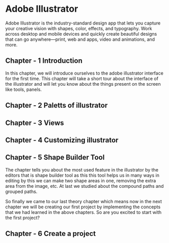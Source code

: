 # Adobe Illustrator 
Adobe Illustrator is the industry-standard design app that lets you capture your creative vision with shapes, color, effects, and typography. Work across desktop and mobile devices and quickly create beautiful designs that can go anywhere—print, web and apps, video and animations, and more.

## Chapter - 1 Introduction
In this chapter, we will introduce ourselves to the adobe illustrator interface for the first time. This chapter will take a short tour about the interface of the illustrator and will let you know about the things present on the screen like tools, panels.
## Chapter - 2 Paletts of illustrator
## Chapter - 3 Views
## Chapter - 4 Customizing illustrator
## Chapter - 5 Shape Builder Tool
The chapter tells you about the most used feature in the illustrator by the editors that is shape builder tool as this this tool helps us in many ways in editing by this we can make two shape areas in one, removing the extra area from the image, etc. At last we studied about the compound paths and grouped paths.

So finally we came to our last theory chapter which means now in the next chapter we will be creating our first project by implementing the concepts that we had learned in the above chapters. So are you excited to start with the first project?

## Chapter - 6 Create a project